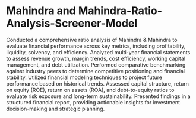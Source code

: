 # Mahindra and Mahindra-Ratio-Analysis-Screener-Model
Conducted a comprehensive ratio analysis of Mahindra & Mahindra to evaluate financial performance across key metrics, including profitability, liquidity, solvency, and efficiency. Analyzed multi-year financial statements to assess revenue growth, margin trends, cost efficiency, working capital management, and debt utilization. Performed comparative benchmarking against industry peers to determine competitive positioning and financial stability. Utilized financial modeling techniques to project future performance based on historical trends. Assessed capital structure, return on equity (ROE), return on assets (ROA), and debt-to-equity ratios to evaluate risk exposure and long-term sustainability. Presented findings in a structured financial report, providing actionable insights for investment decision-making and strategic planning.

